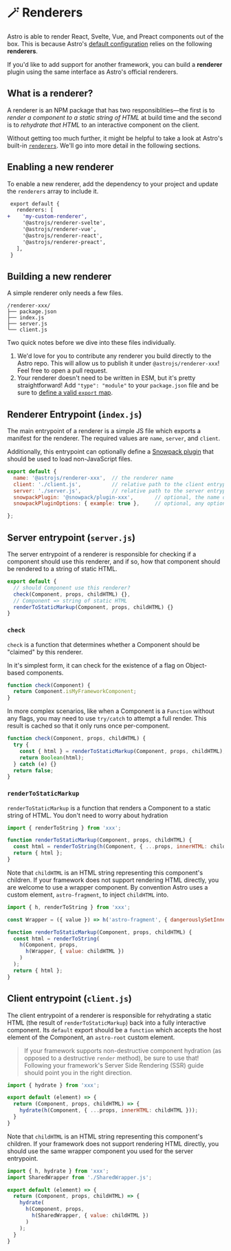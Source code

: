 # 🪄 Renderers

Astro is able to render React, Svelte, Vue, and Preact components out of the box. This is because Astro's [default configuration][astro-config] relies on the following **renderers**.

If you'd like to add support for another framework, you can build a **renderer** plugin using the same interface as Astro's official renderers.

## What is a renderer?

A renderer is an NPM package that has two responsiblities—the first is to _render a component to a static string of HTML_ at build time and the second is to _rehydrate that HTML_ to an interactive component on the client.

Without getting too much further, it might be helpful to take a look at Astro's built-in [`renderers`](https://github.com/snowpackjs/astro/tree/main/packages/renderers). We'll go into more detail in the following sections.

## Enabling a new renderer

To enable a new renderer, add the dependency to your project and update the `renderers` array to include it.

```diff
 export default {
   renderers: [
+    'my-custom-renderer',
     '@astrojs/renderer-svelte',
     '@astrojs/renderer-vue',
     '@astrojs/renderer-react',
     '@astrojs/renderer-preact',
   ],
 }
```

## Building a new renderer

A simple renderer only needs a few files.
```
/renderer-xxx/
├── package.json
├── index.js
├── server.js
└── client.js
```

Two quick notes before we dive into these files individually.
1. We'd love for you to contribute any renderer you build directly to the Astro repo. This will allow us to publish it under `@astrojs/renderer-xxx`! Feel free to open a pull request.
2. Your renderer doesn't need to be written in ESM, but it's pretty straightforward! Add `"type": "module"` to your `package.json` file and be sure to [define a valid `export` map](https://nodejs.org/api/packages.html#packages_package_entry_points).

## Renderer Entrypoint (`index.js`)

The main entrypoint of a renderer is a simple JS file which exports a manifest for the renderer. The required values are `name`, `server`, and `client`.

Additionally, this entrypoint can optionally define a [Snowpack plugin](https://www.snowpack.dev/guides/plugins) that should be used to load non-JavaScript files.


```js
export default {
  name: '@astrojs/renderer-xxx',  // the renderer name
  client: './client.js',          // relative path to the client entrypoint
  server: './server.js',          // relative path to the server entrypoint
  snowpackPlugin: '@snowpack/plugin-xxx',       // optional, the name of a snowpack plugin to inject
  snowpackPluginOptions: { example: true },     // optional, any options to be forwarded to the snowpack plugin

};
```

## Server entrypoint (`server.js`)

The server entrypoint of a renderer is responsible for checking if a component should use this renderer, and if so, how that component should be rendered to a string of static HTML.

```js
export default {
  // should Component use this renderer? 
  check(Component, props, childHTML) {},
  // Component => string of static HTML
  renderToStaticMarkup(Component, props, childHTML) {}
}
```

### `check`

`check` is a function that determines whether a Component should be "claimed" by this renderer. 

In it's simplest form, it can check for the existence of a flag on Object-based components.

```js
function check(Component) {
  return Component.isMyFrameworkComponent;
}
```

In more complex scenarios, like when a Component is a `Function` without any flags, you may need to use `try/catch` to attempt a full render. This result is cached so that it only runs once per-component. 

```js
function check(Component, props, childHTML) {
  try {
    const { html } = renderToStaticMarkup(Component, props, childHTML);
    return Boolean(html);
  } catch (e) {}
  return false;
}
```

### `renderToStaticMarkup`

`renderToStaticMarkup` is a function that renders a Component to a static string of HTML. You don't need to worry about hydration 

```js
import { renderToString } from 'xxx';

function renderToStaticMarkup(Component, props, childHTML) {
  const html = renderToString(h(Component, { ...props, innerHTML: childHTML }));
  return { html };
}
```

Note that `childHTML` is an HTML string representing this component's children. If your framework does not support rendering HTML directly, you are welcome to use a wrapper component. By convention Astro uses a custom element, `astro-fragment`, to inject `childHTML` into.

```js
import { h, renderToString } from 'xxx';

const Wrapper = ({ value }) => h('astro-fragment', { dangerouslySetInnerHTML: { __html: value } });

function renderToStaticMarkup(Component, props, childHTML) {
  const html = renderToString(
    h(Component, props, 
      h(Wrapper, { value: childHTML })
    )
  );
  return { html };
}
```

## Client entrypoint (`client.js`)

The client entrypoint of a renderer is responsible for rehydrating a static HTML (the result of `renderToStaticMarkup`) back into a fully interactive component. Its `default` export should be a `function` which accepts the host element of the Component, an `astro-root` custom element.

> If your framework supports non-destructive component hydration (as opposed to a destructive `render` method), be sure to use that! Following your framework's Server Side Rendering (SSR) guide should point you in the right direction.

```js
import { hydrate } from 'xxx';

export default (element) => {
  return (Component, props, childHTML) => {
    hydrate(h(Component, { ...props, innerHTML: childHTML }));
  }
}
```

Note that `childHTML` is an HTML string representing this component's children. If your framework does not support rendering HTML directly, you should use the same wrapper component you used for the server entrypoint.

```js
import { h, hydrate } from 'xxx';
import SharedWrapper from './SharedWrapper.js';

export default (element) => {
  return (Component, props, childHTML) => {
    hydrate(
      h(Component, props, 
        h(SharedWrapper, { value: childHTML })
      )
    );
  }
}
```


[astro-config]: ./config.md
